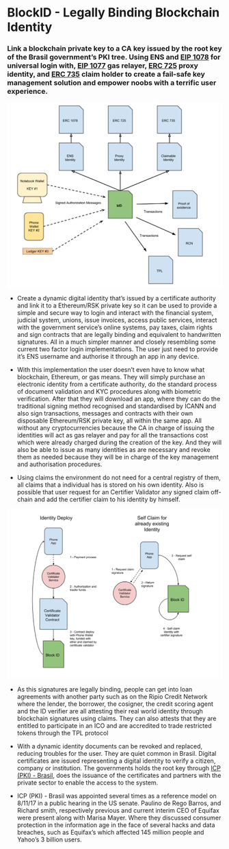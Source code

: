 # BlockID - Legally Binding Blockchain Identity

### Link a blockchain private key to a CA key issued by the root key of the Brasil government’s PKI tree. Using ENS and [EIP 1078](https://eips.ethereum.org/EIPS/eip-1078) for universal login with, [EIP 1077](https://eips.ethereum.org/EIPS/eip-1077) gas relayer, [ERC 725](https://eips.ethereum.org/EIPS/eip-725) proxy identity, and [ERC 735](https://github.com/ethereum/EIPs/issues/735) claim holder to create a fail-safe key management solution and empower noobs with a terrific user experience.

![Diagram Block ID Structure](https://raw.githubusercontent.com/ETHBuenosAires-Doiim/BlockID/master/docs/Structure.png) 


* Create a dynamic digital identity that’s issued by a certificate authority and link it to a Ethereum/RSK private key so it can be used to provide a simple and secure way to login and interact with the financial system, judicial system, unions, issue invoices, access public services, interact with the government service’s online systems, pay taxes, claim rights and sign contracts that are legally binding and equivalent to handwritten signatures. All in a much simpler manner and closely resembling some current two factor login implementations. The user just need to provide it’s ENS username and authorise it through an app in any device.

* With this implementation the user doesn’t even have to know what blockchain, Ethereum, or gas means. They will simply purchase an electronic identity from a certificate authority, do the standard process of document validation and KYC procedures along with biometric  verification. After that they will download an app, where they can do the traditional signing method recognised  and standardised by ICANN and also sign transactions, messages and contracts with their own disposable Ethereum/RSK private key, all within the same app. All without any cryptocurrencies because the CA in charge of issuing the identities will act as gas relayer and pay for all the transactions cost which were already charged during the creation of the key. And they will also be able to issue as many identities as are necessary and revoke them as needed because they will be in charge of the key management and authorisation procedures.

* Using claims the  environment do not need for a central registry of them, all claims that a individual has is stored on his own identity. Also is possible that user request for an Certifier Validator any signed claim off-chain and add the certifier claim to his identity by himself.

![Diagram Certifier Validator](https://raw.githubusercontent.com/ETHBuenosAires-Doiim/BlockID/master/docs/CertificateValidator.png) 
* As this signatures are legally binding, people can get into loan agreements with another party such as on the Ripio Credit Network where the lender, the borrower, the cosigner, the credit scoring agent and the ID verifier are all attesting their real world identity through blockchain signatures using claims. They can also attests that they are entitled to participate in an ICO and are accredited to trade restricted tokens through the TPL protocol

* With a dynamic identity documents can be revoked and replaced, reducing troubles for the user. They are quiet common in Brasil. Digital certificates are issued representing a digital identity to verify a citizen, company or institution. The governments holds the root key  through [ICP (PKI) - Brasil](http://www.iti.gov.br/icp-brasil), does the issuance of the certificates and partners with the private sector to enable the access to the system.

* ICP (PKI) - Brasil was appointed several times as a reference model on 8/11/17 in a public hearing in the US senate. Paulino de Rego Barros, and Richard smith, respectively previous and current interim CEO of Equifax were present along with Marisa Mayer. Where they discussed consumer protection in the information age in the face of several hacks and data breaches, such as Equifax’s which affected 145 million people and Yahoo’s 3 billion users.
